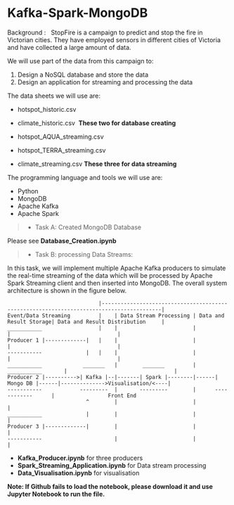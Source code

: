 # Kafka-Spark-MongoDB

Background :
  StopFire is a campaign to predict and stop the fire in Victorian cities. They have employed sensors in different cities of Victoria and have collected a large amount of data. 

We will use part of the data from this campaign to:
1. Design a NoSQL database and store the data
2. Design an application for streaming and processing the data

The data sheets we will use are:
- hotspot_historic.csv  
- climate_historic.csv 
      **These two for database creating**

- hotspot_AQUA_streaming.csv 
- hotspot_TERRA_streaming.csv 
- climate_streaming.csv
      **These three for data streaming**

The programming language and tools we will use are:
- Python  
- MongoDB
- Apache Kafka
- Apache Spark


>* Task A: Created MongoDB Database

Please see **Database_Creation.ipynb**



>* Task B: processing Data Streams:

In this task, we will implement multiple Apache Kafka producers to simulate the real-time streaming of the data which will be processed by Apache Spark Streaming client and then inserted into MongoDB. 
The overall system architecture is shown in the figure below. 

```
                             |-----------------------------------------------------------------------------------------|
Event/Data Streaming         |    | Data Stream Processing | Data and Result Storage| Data and Result Distribution     |
___________                  |    |                        |                        |                                  |
Producer 1 |-------------|   |    |                        |                        |                                  |
-----------              |   |    |                        |                        |                                  |           
___________             _______   |        _______         |      ___________       |                                  |
Producer 2 |---------->| Kafka |--|-------| Spark |--------|------| Mongo DB |------|-------------->Visualisation/<----|     
-----------            ---------  |       ---------        |      ------------      |                 Front End
                         ^        |                        |                        |
___________              |        |                        |                        |
Producer 3 |-------------|        |                        |                        |
-----------                       |                        |                        |

```

- **Kafka_Producer.ipynb** for three producers
- **Spark_Streaming_Application.ipynb** for Data stream processing
- **Data_Visualisation.ipynb** for visualisation



**Note: If Github fails to load the notebook, please download it and use Jupyter Notebook to run the file.**
 
 
 
